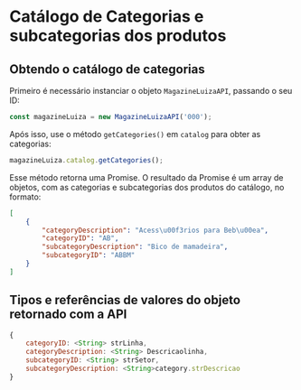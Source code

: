 # Catálogo de Categorias e subcategorias dos produtos

## Obtendo o catálogo de categorias

Primeiro é necessário instanciar o objeto `MagazineLuizaAPI`, passando o seu ID:

```js
const magazineLuiza = new MagazineLuizaAPI('000');
```

Após isso, use o método `getCategories()` em `catalog` para obter as categorias:

```js
magazineLuiza.catalog.getCategories();
```

Esse método retorna uma Promise. O resultado da Promise é um array de objetos, com as categorias e subcategorias dos produtos do catálogo, no formato:

```json
[
    {
        "categoryDescription": "Acess\u00f3rios para Beb\u00ea",
        "categoryID": "AB",
        "subcategoryDescription": "Bico de mamadeira",
        "subcategoryID": "ABBM"
    }
]
```

## Tipos e referências de valores do objeto retornado com a API

```js
{
	categoryID: <String> strLinha,
	categoryDescription: <String> Descricaolinha,
	subcategoryID: <String> strSetor,
	subcategoryDescription: <String>category.strDescricao
}
```

